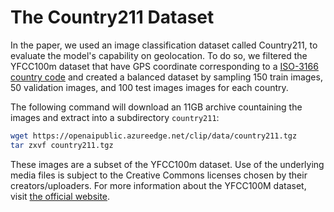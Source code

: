 # The Country211 Dataset

In the paper, we used an image classification dataset called Country211, to evaluate the model's capability on geolocation. To do so, we filtered the YFCC100m dataset that have GPS coordinate corresponding to a [ISO-3166 country code](https://en.wikipedia.org/wiki/List_of_ISO_3166_country_codes) and created a balanced dataset by sampling 150 train images, 50 validation images, and 100 test images images for each country.

The following command will download an 11GB archive countaining the images and extract into a subdirectory `country211`:

```bash
wget https://openaipublic.azureedge.net/clip/data/country211.tgz
tar zxvf country211.tgz
```

These images are a subset of the YFCC100m dataset. Use of the underlying media files is subject to the Creative Commons licenses chosen by their creators/uploaders. For more information about the YFCC100M dataset, visit [the official website](https://multimediacommons.wordpress.com/yfcc100m-core-dataset/).